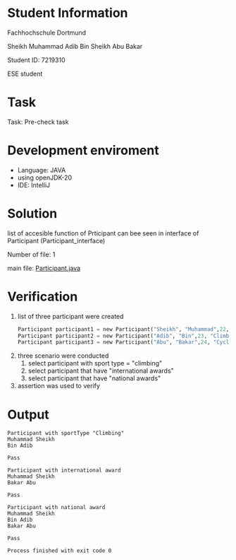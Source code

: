 # Student Information

Fachhochschule Dortmund

Sheikh Muhammad Adib Bin Sheikh Abu Bakar

Student ID: 7219310

ESE student

# Task
Task: Pre-check task

# Development enviroment
- Language: JAVA
- using openJDK-20
- IDE: IntelliJ

# Solution
list of accesible function of Prticipant can bee seen in interface of Participant (Participant_interface)

Number of file: 1

main file: [Participant.java](./src/Participant.java)

# Verification
1. list of three participant were created
     ```python
     Participant participant1 = new Participant("Sheikh", "Muhammad",22, "Climbing", new String[]{"national", "international"});
     Participant participant2 = new Participant("Adib", "Bin",23, "Climbing", new String[]{"national"});
     Participant participant3 = new Participant("Abu", "Bakar",24, "Cycling", new String[]{"national", "international"});
     
    ```
3. three scenario were conducted
    1. select participant with sport type = "climbing"
    2. select participant that have "international awards"
    3. select participant that have "national awards"
4. assertion was used to verify

# Output
```
Participant with sportType "Climbing"
Muhammad Sheikh
Bin Adib

Pass

Participant with international award
Muhammad Sheikh
Bakar Abu

Pass

Participant with national award
Muhammad Sheikh
Bin Adib
Bakar Abu

Pass

Process finished with exit code 0
```
